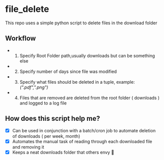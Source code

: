 # file_delete
This repo uses a simple python script to delete files in the download folder

## Workflow
- 1) Specify Root Folder path,usually downloads but can be something else 
- 2) Specify number of days since file was modified
- 3) Specify what files should be deleted in a tuple, example: *(".pdf",".png")*
- 4) Files that are removed are deleted from the root folder ( downloads ) and logged to a log file

## How does this script help me?
- [x] Can be used in conjunction with a batch/cron job to automate deletion of downloads ( per week, month)
- [x] Automates the manual task of reading through each downloaded file and removing it
- [x] Keeps a neat downloads folder that others envy 🫠